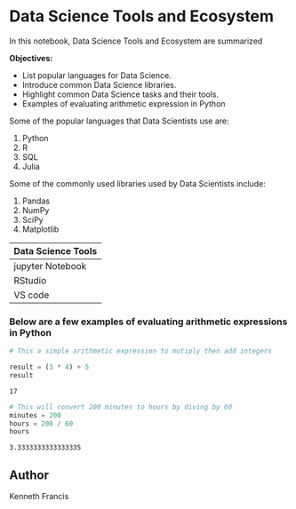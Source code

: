 # Data Science Tools and Ecosystem

In this notebook, Data Science Tools and Ecosystem are summarized

**Objectives:**

- List popular languages for Data Science.
- Introduce common Data Science libraries.
- Highlight common Data Science tasks and their tools.
- Examples of evaluating arithmetic expression in Python

Some of the popular languages that Data Scientists use are:

1. Python
2. R
3. SQL
4. Julia

Some of the commonly used libraries used by Data Scientists include:

1. Pandas
2. NumPy
3. SciPy
4. Matplotlib

| Data Science Tools |
|--------------------|
| jupyter Notebook   |
| RStudio            |
| VS code            |

### Below are a few examples of evaluating arithmetic expressions in Python


```python
# This a simple arithmetic expression to mutiply then add integers

result = (3 * 4) + 5
result
```




    17




```python
# This will convert 200 minutes to hours by diving by 60
minutes = 200
hours = 200 / 60
hours
```




    3.3333333333333335



## Author
Kenneth Francis


```python

```
